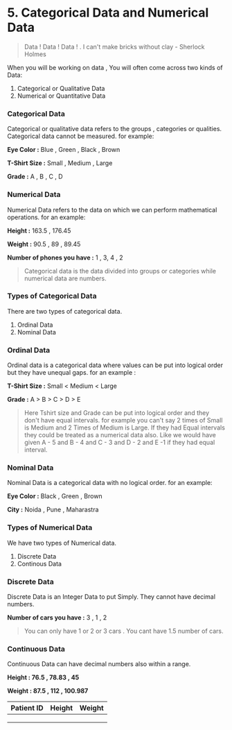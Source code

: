 # 5. Categorical Data and Numerical Data

> Data ! Data ! Data ! . I can't make bricks without clay - Sherlock Holmes

When you will be working on data , You will often come across two kinds of Data:&#x20;

1. Categorical or Qualitative Data
2. Numerical or Quantitative Data

### Categorical Data

Categorical or qualitative data refers to the groups , categories or qualities. Categorical data cannot be measured. for example:

**Eye Color :** Blue , Green , Black , Brown

**T-Shirt Size :** Small , Medium , Large

**Grade :** A , B , C , D

### Numerical Data

Numerical Data refers to the data on which we can perform mathematical operations. for an example:

**Height :** 163.5 , 176.45

**Weight :** 90.5 , 89 , 89.45

**Number of phones you have  :** 1 , 3, 4 , 2&#x20;

> Categorical data is the data divided into groups or categories while numerical data are numbers.

### Types of Categorical Data

There are two types of categorical data.

1. Ordinal Data
2. Nominal Data



### Ordinal Data

Ordinal data is a categorical data where values can be put into logical order but they have unequal gaps. for an example :&#x20;

**T-Shirt Size :** Small < Medium < Large

**Grade :** A  > B > C > D > E

> Here Tshirt size and Grade can be put into logical order and they don't have equal intervals. for example you can't say 2 times of Small is Medium and 2 Times of Medium is Large. If they had Equal intervals they could be treated as a numerical data also. Like we would have given A - 5 and B - 4 and C - 3 and D - 2 and E -1  if they had equal interval.

### Nominal Data

Nominal Data is a categorical data with no logical order. for an example:

**Eye Color :** Black , Green , Brown

**City :** Noida , Pune , Maharastra



### Types of Numerical Data

We have two types of Numerical data.&#x20;

1. Discrete Data
2. Continous Data

### Discrete Data

Discrete Data is an Integer Data to put Simply. They cannot have decimal numbers.

**Number of cars you have :** 3 , 1 , 2&#x20;

> You can only have 1 or 2 or 3 cars . You cant have 1.5 number of cars.

### Continuous Data

Continuous Data can have decimal numbers also within a range.

**Height : 76.5 , 78.83  , 45**

**Weight  : 87.5 , 112 , 100.987**



| Patient ID | Height | Weight |
| ---------- | ------ | ------ |
|            |        |        |
|            |        |        |
|            |        |        |
